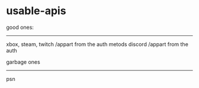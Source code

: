 # usable-apis
good ones:
<hr>
xbox,
steam,
twitch /appart from the auth metods
discord /appart from the auth


garbage ones
<hr>
psn

